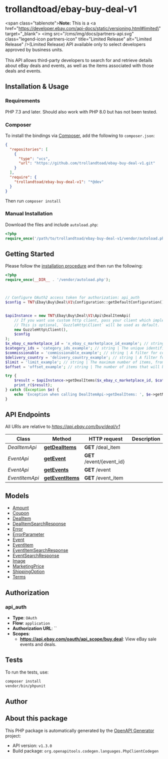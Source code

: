 # trollandtoad/ebay-buy-deal-v1

<span class=\"tablenote\"><b>Note:</b> This is a <a href=\"https://developer.ebay.com/api-docs/static/versioning.html#limited\" target=\"_blank\"> <img src=\"/cms/img/docs/partners-api.svg\" class=\"legend-icon partners-icon\" title=\"Limited Release\"  alt=\"Limited Release\" />(Limited Release)</a> API available only to select developers approved by business units.</span><br /><br />This API allows third-party developers to search for and retrieve details about eBay deals and events, as well as the items associated with those deals and events.


## Installation & Usage

### Requirements

PHP 7.3 and later.
Should also work with PHP 8.0 but has not been tested.

### Composer

To install the bindings via [Composer](https://getcomposer.org/), add the following to `composer.json`:

```json
{
  "repositories": [
    {
      "type": "vcs",
      "url": "https://github.com/trollandtoad/ebay-buy-deal-v1.git"
    }
  ],
  "require": {
    "trollandtoad/ebay-buy-deal-v1": "*@dev"
  }
}
```

Then run `composer install`

### Manual Installation

Download the files and include `autoload.php`:

```php
<?php
require_once('/path/to/trollandtoad/ebay-buy-deal-v1/vendor/autoload.php');
```

## Getting Started

Please follow the [installation procedure](#installation--usage) and then run the following:

```php
<?php
require_once(__DIR__ . '/vendor/autoload.php');



// Configure OAuth2 access token for authorization: api_auth
$config = TNT\Ebay\Buy\Deal\V1\Configuration::getDefaultConfiguration()->setAccessToken('YOUR_ACCESS_TOKEN');


$apiInstance = new TNT\Ebay\Buy\Deal\V1\Api\DealItemApi(
    // If you want use custom http client, pass your client which implements `GuzzleHttp\ClientInterface`.
    // This is optional, `GuzzleHttp\Client` will be used as default.
    new GuzzleHttp\Client(),
    $config
);
$x_ebay_c_marketplace_id = 'x_ebay_c_marketplace_id_example'; // string | A header used to specify the eBay marketplace ID.
$category_ids = 'category_ids_example'; // string | The unique identifier of the eBay category for the search.
$commissionable = 'commissionable_example'; // string | A filter for commissionable deals. Restriction: This filter is currently only supported for the US marketplace.
$delivery_country = 'delivery_country_example'; // string | A filter for items that can be shipped to the specified country.
$limit = 'limit_example'; // string | The maximum number of items, from the current result set, returned on a single page.
$offset = 'offset_example'; // string | The number of items that will be skipped in the result set. This is used with the limit field to control the pagination of the output. For example, if the offset is set to 0 and the limit is set to 10, the method will retrieve items 1 through 10 from the list of items returned. If the offset is set to 10 and the limit is set to 10, the method will retrieve items 11 through 20 from the list of items returned. Default: 0

try {
    $result = $apiInstance->getDealItems($x_ebay_c_marketplace_id, $category_ids, $commissionable, $delivery_country, $limit, $offset);
    print_r($result);
} catch (Exception $e) {
    echo 'Exception when calling DealItemApi->getDealItems: ', $e->getMessage(), PHP_EOL;
}

```

## API Endpoints

All URIs are relative to *https://api.ebay.com/buy/deal/v1*

Class | Method | HTTP request | Description
------------ | ------------- | ------------- | -------------
*DealItemApi* | [**getDealItems**](docs/Api/DealItemApi.md#getdealitems) | **GET** /deal_item | 
*EventApi* | [**getEvent**](docs/Api/EventApi.md#getevent) | **GET** /event/{event_id} | 
*EventApi* | [**getEvents**](docs/Api/EventApi.md#getevents) | **GET** /event | 
*EventItemApi* | [**getEventItems**](docs/Api/EventItemApi.md#geteventitems) | **GET** /event_item | 

## Models

- [Amount](docs/Model/Amount.md)
- [Coupon](docs/Model/Coupon.md)
- [DealItem](docs/Model/DealItem.md)
- [DealItemSearchResponse](docs/Model/DealItemSearchResponse.md)
- [Error](docs/Model/Error.md)
- [ErrorParameter](docs/Model/ErrorParameter.md)
- [Event](docs/Model/Event.md)
- [EventItem](docs/Model/EventItem.md)
- [EventItemSearchResponse](docs/Model/EventItemSearchResponse.md)
- [EventSearchResponse](docs/Model/EventSearchResponse.md)
- [Image](docs/Model/Image.md)
- [MarketingPrice](docs/Model/MarketingPrice.md)
- [ShippingOption](docs/Model/ShippingOption.md)
- [Terms](docs/Model/Terms.md)

## Authorization

### api_auth

- **Type**: `OAuth`
- **Flow**: `application`
- **Authorization URL**: ``
- **Scopes**: 
    - **https://api.ebay.com/oauth/api_scope/buy.deal**: View eBay sale events and deals.

## Tests

To run the tests, use:

```bash
composer install
vendor/bin/phpunit
```

## Author



## About this package

This PHP package is automatically generated by the [OpenAPI Generator](https://openapi-generator.tech) project:

- API version: `v1.3.0`
- Build package: `org.openapitools.codegen.languages.PhpClientCodegen`

